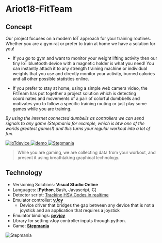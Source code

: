 # Ariot18-FitTeam

## Concept

Our project focuses on a modern IoT approach for your training routines. Whether you are a gym rat or prefer to train at home we have a solution for you! 

- If you go to gym and want to monitor your weight lifting activity then our tiny IoT bluetooth device with a magnetic holder is what you need! You can instantly attach it to any strength training machine or individual weights that you use and directly monitor your activity, burned calories and all other possible statistics online.

- If you prefer to stay at home, using a simple web camera video, the FitTeam has put together a project solution which is detecting coordinates and movements of a pair of colorful dumbbells and motivates you to follow a specific training routing or just play some games while you are training. 

_By using the internet connected dumbells as controllers we can send signals to any game (Stepmania for example, which is btw one of the worlds greatest games!) and this turns your regular workout into a lot of fun._

[![IoTdevice](https://i.imgur.com/yRF6c1u.jpg) ![demo](https://media.giphy.com/media/jV4AAGFUmILhnfWWil/giphy.gif) ![Stepmania](https://media.giphy.com/media/SHdlF1DCQq0cE6uAzd/giphy.gif)  ](https://www.instagram.com/p/BgWK6kHFpLx)

> While you are gaming, we are collecting data from your workout, and present it using breathtaking graphical technology.



## Technology

- Versioning Solutions: **Visual Studio Online** 
- Languages: [**Python**, Bash, Javascript, C]
- Detector script: [Tracking HSV Codes in realtime](https://stackoverflow.com/questions/10948589/choosing-the-correct-upper-and-lower-hsv-boundaries-for-color-detection-withcv/26044115#26044115)
- Emulator controller: [**vJoy**](http://vjoystick.sourceforge.net/site/)
  - Device driver that bridges the gap between any device that is not a joystick and an application that requires a joystick
- Emulator bindings: [**pyvjoy**](https://github.com/tidzo/pyvjoy)
 - Library for setting vJoy controller inputs through python.
- Game: [**Stepmania**](https://github.com/stepmania/stepmania/releases/tag/v5.1.0-b1)


![Stepmania](https://thumbs.gfycat.com/ImpartialShyBoilweevil-size_restricted.gif)
